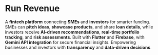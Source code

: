 # Run Revenue

A **fintech platform** connecting **SMEs** and **investors** for smarter funding. SMEs can **pitch ideas**, **showcase products**, and share **loan details**, while investors receive **AI-driven recommendations**, **real-time portfolio tracking**, and **risk assessments**. Built with **Flutter** and **Firebase**, with **Gemini API integration** for secure financial insights. Empowering businesses and investors with **transparency** and **data-driven decisions**.
